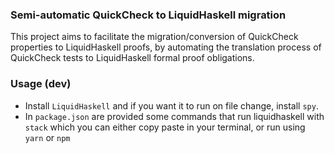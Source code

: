 ### Semi-automatic QuickCheck to LiquidHaskell migration

This project aims to facilitate the migration/conversion of QuickCheck properties to LiquidHaskell proofs, by automating the translation process of QuickCheck tests to LiquidHaskell formal proof obligations.

### Usage (dev)

- Install `LiquidHaskell` and if you want it to run on file change, install `spy`.
- In `package.json` are provided some commands that run liquidhaskell with `stack` which you can either copy paste in your terminal, or run using `yarn` or `npm`
